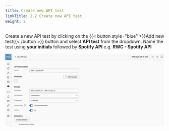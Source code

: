 ```yaml
---
title: Create new API test
linkTitle: 2.2 Create new API test
weight: 2
---
```


Create a new API test by clicking on the {{< button style="blue" >}}Add new test{{< /button >}} button and select **API test** from the dropdown. Name the test using **your initials** followed by **Spotify API** e.g. **RWC - Spotify API**

![placeholder](../_img/new-api-check.png)
